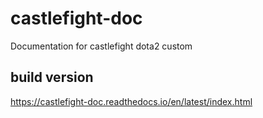 # castlefight-doc
Documentation for castlefight dota2 custom

## build version

https://castlefight-doc.readthedocs.io/en/latest/index.html
